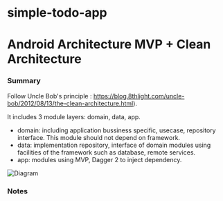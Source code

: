 # simple-todo-app
# Android Architecture MVP + Clean Architecture

### Summary
Follow Uncle Bob's principle : https://blog.8thlight.com/uncle-bob/2012/08/13/the-clean-architecture.html).

It includes 3 module layers: domain, data, app.
 + domain: including application bussiness specific, usecase, repository interface. This module should not depend on framework.
 + data: implementation repository, interface of domain modules using facilities of the framework such as database, remote services.
 + app: modules using MVP, Dagger 2 to inject dependency.

<img src="https://github.com/googlesamples/android-architecture/wiki/images/mvp-clean.png" alt="Diagram"/>


### Notes
